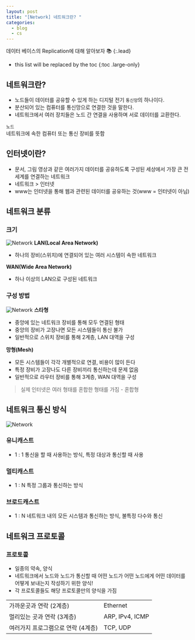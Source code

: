 ```yaml
---
layout: post
title: "[Network] 네트워크란? "
categories:
  - blog
  - cs
---
```


데이터 베이스의 Replication에 대해 알아보자 📚
{:.lead}

* this list will be replaced by the toc
{:toc .large-only}

## 네트워크란?
- 노드들이 데이터를 공유할 수 있게 하는 디지털 전기 `통신망`의 하나이다.
- 분산되어 있는 컴퓨터를 통신망으로 연결한 것을 말한다.
- 네트워크에서 여러 장치들은 노드 간 연결을 사용하며 서로 데이터를 교환한다.

`노드`  
네트워크에 속한 컴퓨터 또는 통신 장비를 뜻함

## 인터넷이란?
- 문서, 그림 영상과 같은 여러가지 데이터를 공유하도록 구성된 세상에서 가장 큰 전세계를 연결하는 네트워크
- 네트워크 > 인터넷 
- www는 인터넷을 통해 웹과 관련된 데이터를 공유하는 것(www = 인터넷이 아님)

## 네트워크 분류 
### 크기
![Network](https://upload.wikimedia.org/wikipedia/commons/6/6e/LAN_WAN_scheme.svg)
**LAN(Local Area Network)**  

- 하나의 장비(스위치)에 연결되어 있는 여러 시스템이 속한 네트워크  

**WAN(Wide Area Network)**  

- 하나 이상의 LAN으로 구성된 네트워크


### 구성 방법 
![Network](http://ccm3.net/wp-content/uploads/01-192.png)
**스타형**  
- 중앙에 있는 네트워크 장비를 통해 모두 연결된 형태 
- 중앙의 장비가 고장나면 모든 시스템들이 통신 불가 
- 일반적으로 스위치 장비를 통해 2계층, LAN 대역을 구성 


**망형(Mesh)**  
- 모든 시스템들이 각각 개별적으로 연결, 비용이 많이 든다 
- 특정 장비가 고장나도 다른 장비끼리 통신하는데 문제 없음 
- 일반적으로 라우터 장비를 통해 3계층, WAN 대역을 구성 

> 실제 인터넷은 여러 형태를 혼합한 형태를 가짐 - 혼합형

## 네트워크 통신 방식 
![Network](https://support.biamp.com/@api/deki/files/8107/2020-04-21_16h38_28.png?revision=1&size=bestfit&width=860&height=560)
### 유니캐스트 
- 1 : 1 통신을 할 때 사용하는 방식, 특정 대상과 통신할 때 사용 
### 멀티캐스트 
- 1 : N 특정 그룹과 통신하는 방식

### 브로드캐스트
- 1 : N 네트워크 내의 모든 시스템과 통신하는 방식, 불특정 다수와 통신

## 네트워크 프로토콜
### 프로토콜 
- 일종의 약속, 양식 
- 네트워크에서 노드와 노드가 통신할 때 어떤 노드가 어떤 노드에게 어떤 데이터를 어떻게 보내는지 작성하기 위한 양식!
- 각 프로토콜들도 해당 프로토콜만의 양식을 가짐

|   	|   	|
|:---	|:---	|
| 가까운곳과 연락 (2계층)  	|  Ethernet 	|
| 멀리있는 곳과 연락 (3계층)   	|  ARP, IPv4, ICMP 	|
| 여러가지 프로그램으로 연락 (4계층) 	|  TCP, UDP 	|
